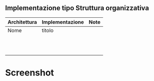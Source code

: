 ## Implementazione tipo Struttura organizzativa
| Architettura | Implementazione | Note |
|--------------|-----------------|------|
| Nome         | titolo          |      |
|              |                 |      |
|              |                 |      |
|              |                 |      |
|              |                 |      |
|              |                 |      |
|              |                 |      |
|              |                 |      |
|              |                 |      |
|              |                 |      |
|              |                 |      |
|              |                 |      |


# Screenshot
